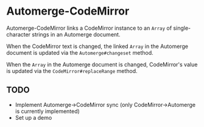 # Automerge-CodeMirror

Automerge-CodeMirror links a CodeMirror instance to an `Array` of single-character strings in an Automerge document.

When the CodeMirror text is changed, the linked `Array` in the Automerge document is updated via the `Automerge#changeset`
method.

When the `Array` in the Automerge document is changed, CodeMirror's value is updated via the `CodeMirror#replaceRange`
method.

## TODO

* Implement Automerge->CodeMirror sync (only CodeMirror->Automerge is currently implemented)
* Set up a demo
